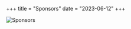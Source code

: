 +++
title = "Sponsors"
date = "2023-06-12"
+++

![Sponsors](https://cdn.jsdelivr.net/gh/sidharthv96/static/sponsors.svg)
